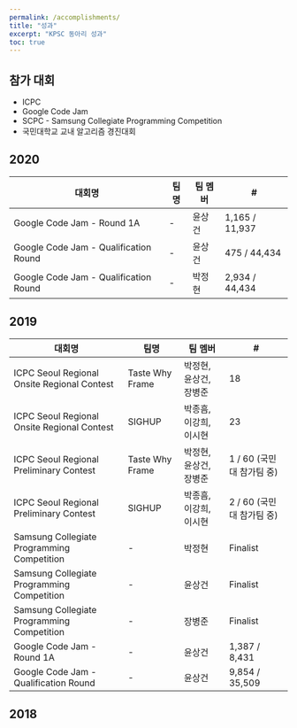 ```yaml
---
permalink: /accomplishments/
title: "성과"
excerpt: "KPSC 동아리 성과"
toc: true
---
```


## 참가 대회
* ICPC
* Google Code Jam
* SCPC - Samsung Collegiate Programming Competition
* 국민대학교 교내 알고리즘 경진대회

## 2020

| 대회명                                | 팀명 | 팀 멤버 | #              |
| ------------------------------------- | ---- | ------- | -------------- |
| Google Code Jam - Round 1A            | -    | 윤상건  | 1,165 / 11,937 |
| Google Code Jam - Qualification Round | -    | 윤상건  | 475 / 44,434   |
| Google Code Jam - Qualification Round | -    | 박정현  | 2,934 / 44,434 |

## 2019

| 대회명                                      | 팀명            | 팀 멤버                | #                         |
|---------------------------------------------|-----------------|------------------------|---------------------------|
| ICPC Seoul Regional Onsite Regional Contest | Taste Why Frame | 박정현, 윤상건, 장병준 | 18                        |
| ICPC Seoul Regional Onsite Regional Contest | SIGHUP          | 박종흠, 이강희, 이시현 | 23                        |
| ICPC Seoul Regional Preliminary Contest     | Taste Why Frame | 박정현, 윤상건, 장병준 | 1 / 60 (국민대 참가팀 중) |
| ICPC Seoul Regional Preliminary Contest     | SIGHUP          | 박종흠, 이강희, 이시현 | 2 / 60 (국민대 참가팀 중) |
| Samsung Collegiate Programming Competition  | -               | 박정현                 | Finalist                  |
| Samsung Collegiate Programming Competition  | -               | 윤상건                 | Finalist                  |
| Samsung Collegiate Programming Competition  | -               | 장병준                 | Finalist                  |
| Google Code Jam - Round 1A                  | -               | 윤상건                 | 1,387 / 8,431             |
| Google Code Jam - Qualification Round       | -               | 윤상건                 | 9,854 / 35,509            |

## 2018

